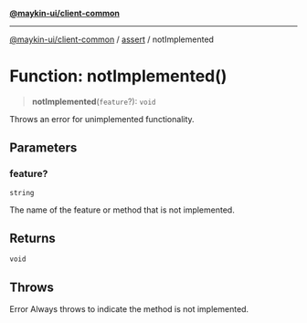[**@maykin-ui/client-common**](../../README.md)

***

[@maykin-ui/client-common](../../README.md) / [assert](../README.md) / notImplemented

# Function: notImplemented()

> **notImplemented**(`feature`?): `void`

Throws an error for unimplemented functionality.

## Parameters

### feature?

`string`

The name of the feature or method that is not implemented.

## Returns

`void`

## Throws

Error Always throws to indicate the method is not implemented.
